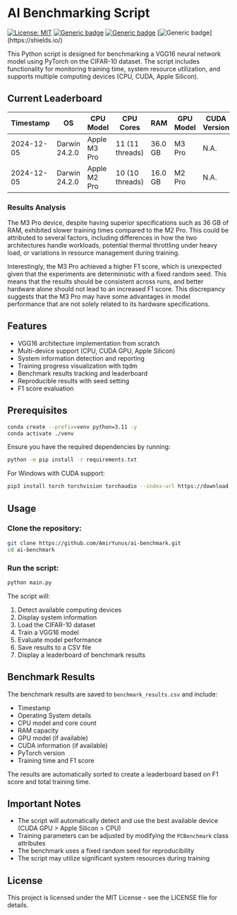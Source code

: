 # AI Benchmarking Script

[![License: MIT](https://img.shields.io/badge/License-MIT-blue.svg)](https://opensource.org/licenses/MIT)
[![Generic badge](https://img.shields.io/badge/Python-3.9,_3.11-Green.svg)](https://shields.io/)
[![Generic badge](https://img.shields.io/badge/Win_OS-Win_10_(22H2),_Win_11_(22H2)-Green.svg)](https://shields.io/)
[![Generic badge](https://img.shields.io/badge/Mac_OS-Sonoma_14.2_(M1),_Sequoia_15.2_(M2_Pro,_M3_Pro)-Green.svg)](https://shields.io/)

This Python script is designed for benchmarking a VGG16 neural network model using PyTorch on the CIFAR-10 dataset. The script includes functionality for monitoring training time, system resource utilization, and supports multiple computing devices (CPU, CUDA, Apple Silicon).

## Current Leaderboard

| Timestamp   | OS                | CPU Model      | CPU Cores       | RAM      | GPU Model | CUDA Version | CUDA Cores | VRAM | PyTorch Version | Total Time | F1 Score |
|-------------|-------------------|----------------|------------------|----------|-----------|--------------|------------|------|------------------|------------|----------|
| 2024-12-05  | Darwin 24.2.0    | Apple M3 Pro   | 11 (11 threads)  | 36.0 GB  | M3 Pro    | N.A.         | N.A.       | N.A. | 2.5.1           | 705.11     | 0.8000   |
| 2024-12-05  | Darwin 24.2.0    | Apple M2 Pro   | 10 (10 threads)  | 16.0 GB  | M2 Pro    | N.A.         | N.A.       | N.A. | 2.5.1           | 467.46     | 0.7937   |

### Results Analysis

The M3 Pro device, despite having superior specifications such as 36 GB of RAM, exhibited slower training times compared to the M2 Pro. This could be attributed to several factors, including differences in how the two architectures handle workloads, potential thermal throttling under heavy load, or variations in resource management during training. 

Interestingly, the M3 Pro achieved a higher F1 score, which is unexpected given that the experiments are deterministic with a fixed random seed. This means that the results should be consistent across runs, and better hardware alone should not lead to an increased F1 score. This discrepancy suggests that the M3 Pro may have some advantages in model performance that are not solely related to its hardware specifications.

## Features

- VGG16 architecture implementation from scratch
- Multi-device support (CPU, CUDA GPU, Apple Silicon)
- System information detection and reporting
- Training progress visualization with tqdm
- Benchmark results tracking and leaderboard
- Reproducible results with seed setting
- F1 score evaluation

## Prerequisites

```bash
conda create --prefix=venv python=3.11 -y
conda activate ./venv
```

Ensure you have the required dependencies by running:

```bash
python -m pip install -r requirements.txt
```

For Windows with CUDA support:
```bash
pip3 install torch torchvision torchaudio --index-url https://download.pytorch.org/whl/cu124
```

## Usage

### Clone the repository:

```bash
git clone https://github.com/AmirYunus/ai-benchmark.git
cd ai-benchmark
```

### Run the script:
```bash
python main.py
```

The script will:
1. Detect available computing devices
2. Display system information
3. Load the CIFAR-10 dataset
4. Train a VGG16 model
5. Evaluate model performance
6. Save results to a CSV file
7. Display a leaderboard of benchmark results

## Benchmark Results

The benchmark results are saved to `benchmark_results.csv` and include:
- Timestamp
- Operating System details
- CPU model and core count
- RAM capacity
- GPU model (if available)
- CUDA information (if available)
- PyTorch version
- Training time and F1 score

The results are automatically sorted to create a leaderboard based on F1 score and total training time.

## Important Notes

- The script will automatically detect and use the best available device (CUDA GPU > Apple Silicon > CPU)
- Training parameters can be adjusted by modifying the `PCBenchmark` class attributes
- The benchmark uses a fixed random seed for reproducibility
- The script may utilize significant system resources during training

## License

This project is licensed under the MIT License - see the LICENSE file for details.